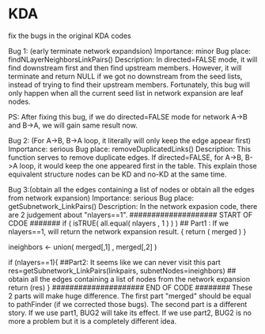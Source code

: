 # KDA
fix the bugs in the original KDA codes

 Bug 1: (early terminate network expandsion)
 Importance: minor
 Bug place: findNLayerNeighborsLinkPairs()
 Description: In directed=FALSE mode, it will find downstream first and then find upstream members. However,
 it will terminate and return NULL if  we got no  downstream from the seed lists, instead of trying to find 
 their upstream members. Fortunately, this bug will only happen when all the current seed list in network 
 expansion are leaf nodes.
 
  PS: After fixing this bug, if we do directed=FALSE mode for network A->B and B->A, we will gain same result now.




  Bug 2: (For A->B, B->A loop, it literally will only keep the edge appear first)
  Importance: serious
  Bug place: removeDuplicatedLinks()
  Description: This function serves to remove duplicate edges. If directed=FALSE, for A->B, B->A loop, it would 
  keep the one appeared first in the table. This explain those equivalent structure nodes can be KD and no-KD at the same time.



  Bug 3:(obtain all the edges containing a list of nodes or obtain all the edges from network expansion) 
  Importance: serious
  Bug place: getSubnetwork_LinkPairs()
  Description: 
  In the network expasion code, there are 2 judgement about "nlayers==1".
  #################### START OF CDOE #######
   if ( isTRUE( all.equal( nlayers , 1 ) ) ) ## Part1 : If we nlayers==1, will return the network expansion result.
   {
      return ( merged )
   }

     
   ineighbors <- union( merged[,1] , merged[,2] )

   if (nlayers==1){                                                  ##Part2: It seems like we can never visit this part
      res=getSubnetwork_LinkPairs(linkpairs, subnetNodes=ineighbors)  ## obtain all the edges containing a list of nodes from the network expansion
      return (res)
   }
   ##################### END OF CODE ########
  These 2 parts will make huge difference. The first part "merged" should be equal to pathFinder (if we corrected those bugs). 
  The second part is a different story. If we use part1, BUG2 will take its effect. If we use part2, BUG2 is no more 
  a problem but it is a completely different idea. 
